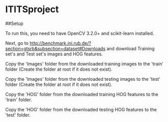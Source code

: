 # ITITSproject

##Setup

To run this, you need to have OpenCV 3.2.0+ and scikit-learn installed.

Next, go to http://benchmark.ini.rub.de/?section=gtsrb&subsection=dataset#Downloads and download Training set's and Test set's images and HOG features.

Copy the 'Images' folder from the downloaded training images to the 'train' folder (Create the folder at root if it does not exist).

Copy the 'Images' folder from the downloaded testing images to the 'test' folder (Create the folder at root if it does not exist).

Copy the 'HOG' folder from the downloaded training HOG features to the 'train' folder.

Copy the 'HOG' folder from the downloaded testing HOG features to the 'test' folder.